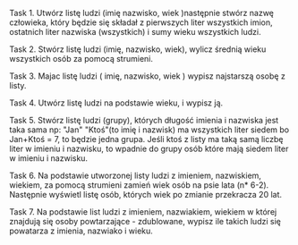 
Task 1.
Utwórz listę ludzi (imię nazwisko, wiek )następnie stwórz nazwę człowieka, który będzie się składał z pierwszych liter wszystkich imion, ostatnich liter nazwiska (wszystkich) i sumy wieku wszystkich ludzi.

Task 2.
Stwórz listę ludzi (imię, nazwisko, wiek), wylicz średnią wieku wszystkich osób za pomocą strumieni.

Task 3.
Majac listę ludzi ( imię, nazwisko, wiek ) wypisz najstarszą osobę z listy.

Task 4.
Utwórz listę ludzi na podstawie wieku,  i wypisz ją.

Task 5.
Stwórz listę ludzi (grupy), których długość imienia i nazwiska jest taka sama np: "Jan" "Ktoś"(to imię i nazwisk) ma wszystkich liter siedem bo Jan+Ktoś = 7, to będzie jedna grupa. Jeśli ktoś z listy ma taką samą liczbę liter w imieniu i nazwisku, to wpadnie do grupy osób które mają siedem liter w imieniu i nazwisku.

Task 6.
Na podstawie utworzonej listy ludzi z imieniem, nazwiskiem, wiekiem, za pomocą strumieni zamień wiek osób na psie lata (n* 6-2). Następnie wyświetl listę osób, których wiek po zmianie przekracza 20 lat.

Task 7.
Na podstawie list ludzi z imieniem, nazwiakiem, wiekiem w której znajdują się osoby powtarzające - zdublowane, wypisz ile takich ludzi się powatarza z imienia, nazwiako i wieku.
